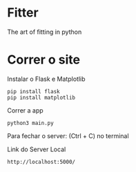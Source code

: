 # Fitter
The art of fitting in python

# Correr o site

Instalar o Flask e Matplotlib
```
pip install flask
pip install matplotlib
```

Correr a app
```
python3 main.py
```
Para fechar o server: (Ctrl + C) no terminal 

Link do Server Local
```
http://localhost:5000/
```


